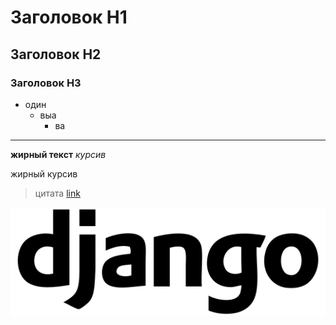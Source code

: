 # Заголовок H1
## Заголовок H2
### Заголовок H3

* один
    * выа
        * ва

---

__жирный текст__
_курсив_

жирный курсив 
>цитата
[link](www.ya.ru)


![logo](Django_logo.svg)